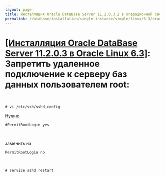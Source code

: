 ```yaml
---
layout: page
title: Инсталляция Oracle DataBase Server 11.2.0.3.2 в операционной системе Oracle Linux 6.3 x86_64
permalink: /database/installation/single-instance/simple/linux/6.3/oracle/11.2/oracle-restrict-root-access/
---
```


# <a href="/database/installation/single-instance/simple/linux/6.3/oracle/11.2/">[Инсталляция Oracle DataBase Server 11.2.0.3 в Oracle Linux 6.3]</a>: Запретить удаленное подключение к серверу баз данных пользователем root:


<br/>

	# vi /etc/ssh/sshd_config


Нужно

	#PermitRootLogin yes

<br/>

заменить на

	PermitRootLogin no

<br/>

	# service sshd restart
